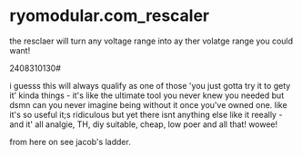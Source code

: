 # ryomodular.com_rescaler
 the resclaer will turn any voltage range into ay ther volatge range you could want!

2408310130#

i guesss this will always qualify as one of those 'you just gotta try it to gety it' kinda things - it's like the ultimate tool you never knew you needed but dsmn can you never imagine being without it once you've owned one. like it's so useful it;s ridiculous but yet there isnt anything else like it reeally - and it' all analgie, TH, diy suitable, cheap, low poer and all that! wowee!

from here on see jacob's ladder.